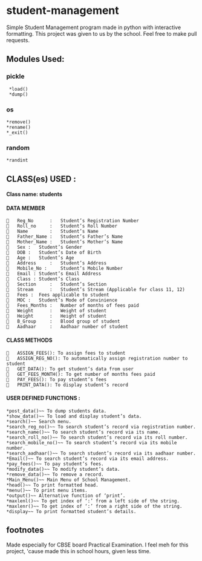 # student-management
Simple Student Management program made in python with interactive formatting. This project was given to us by the school. Feel free to make pull requests.
## Modules Used:
### pickle
```
 *load()
 *dump()
 ```
### os
```
*remove()
*rename()
*_exit()
```
### random
```
*randint
```

## CLASS(es) USED :
#### Class name: students
#### DATA MEMBER
```
	Reg_No		:	Student’s Registration Number
	Roll_no		:	Student’s Roll Number
	Name		:	Student’s Name
	Father_Name	:	Student’s Father’s Name
	Mother_Name	:	Student’s Mother’s Name
	Sex : 	Student’s Gender
	DOB :	Student’s Date of Birth
	Age :	Student’s Age
	Address		:	Student’s Address
	Mobile_No : 	Student’s Mobile Number
	Email :	Student’s Email Address
	Class :	Student’s Class
	Section		:	Student’s Section
	Stream		:	Student’s Stream (Applicable for class 11, 12)
	Fees :	Fees applicable to student
	MOC :	Student’s Mode of Convinience
	Fees_Months	:	Number of months of fees paid
	Weight		:	Weight of student
	Height		:	Height of student
	B_Group		:	Blood group of student
	Aadhaar		:	Aadhaar number of student
```
#### CLASS METHODS
```
	ASSIGN_FEES(): To assign fees to student
	ASSIGN_REG_NO(): To automatically assign registration number to student
	GET_DATA(): To get student’s data from user
	GET_FEES_MONTH(): To get number of months fees paid
	PAY_FEES(): To pay student’s fees
	PRINT_DATA(): To display student’s record
```

#### USER DEFINED FUNCTIONS :
```
*post_data()~~ To dump students data.
*show_data()~~ To load and display student’s data.
*search()~~ Search menu.
*search_reg_no()~~ To search student’s record via registration number.
*search_name()~~ To search student’s record via its name.
*search_roll_no()~~ To search student’s record via its roll number.
*search_mobile_no()~~ To search student’s record via its mobile number.
*search_aadhaar()~~ To search student’s record via its aadhaar number.
*Email()~~ To search student’s record via its email address.
*pay_fees()~~ To pay student’s fees.
*modify_data()~~ To modify student’s data.
*remove_data()~~ To remove a record.
*Main_Menu()~~ Main Menu of School Management.
*head()~~ To print formatted head.
*menu()~~ To print menu items.
*output()~~ Alternative function of ‘print’.
*maxlenl()~~ To get index of ‘:’ from a left side of the string.
*maxlenr()~~ To get index of ‘:’ from a right side of the string.
*display~~ To print formatted student’s details.
```
## footnotes
Made especially for CBSE board Practical Examination.
I feel meh for this project, 'cause made this in school hours, given less time.
